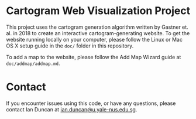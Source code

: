 # Cartogram Web Visualization Project

This project uses the cartogram generation algorithm written by Gastner et. al. in 2018 to create an interactive cartogram-generating website. To get the website running locally on your computer, please follow the Linux or Mac OS X setup guide in the `doc/` folder in this repository.

To add a map to the website, please follow the Add Map Wizard guide at `doc/addmap/addmap.md`.

# Contact

If you encounter issues using this code, or have any questions, please contact Ian Duncan at ian.duncan@u.yale-nus.edu.sg.



